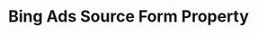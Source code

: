 ---
# -------------------------- #
#        CONTENT TYPE        #
# -------------------------- #

type: "connect"
content-type: "api-form"
form-type: "source"
key: "source-form-properties-bing-ads-object"


# -------------------------- #
#        OBJECT INFO         #
# -------------------------- #

title: "Bing Ads Source Form Property"
api-type: "bing-ads"
display-name: "Bing Ads"

source-type: "saas"
docs-name: "bing-ads"

description: ""
---